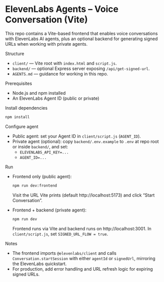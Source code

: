 # ElevenLabs Agents – Voice Conversation (Vite)

This repo contains a Vite-based frontend that enables voice conversations with ElevenLabs AI agents, plus an optional backend for generating signed URLs when working with private agents.

Structure
- `client/` — Vite root with `index.html` and `script.js`.
- `backend/` — optional Express server exposing `/api/get-signed-url`.
- `AGENTS.md` — guidance for working in this repo.

Prerequisites
- Node.js and npm installed
- An ElevenLabs Agent ID (public or private)

Install dependencies
```bash
npm install
```

Configure agent
- Public agent: set your Agent ID in `client/script.js` (`AGENT_ID`).
- Private agent (optional): copy `backend/.env.example` to `.env` at repo root or inside `backend/`, and set:
  - `ELEVENLABS_API_KEY=...`
  - `AGENT_ID=...`

Run
- Frontend only (public agent):
  ```bash
  npm run dev:frontend
  ```
  Visit the URL Vite prints (default http://localhost:5173) and click “Start Conversation”.

- Frontend + backend (private agent):
  ```bash
  npm run dev
  ```
  Frontend runs via Vite and backend runs on http://localhost:3001.
  In `client/script.js`, set `SIGNED_URL_FLOW = true`.

Notes
- The frontend imports `@elevenlabs/client` and calls `Conversation.startSession` with either `agentId` or `signedUrl`, mirroring the ElevenLabs quickstart.
- For production, add error handling and URL refresh logic for expiring signed URLs.
